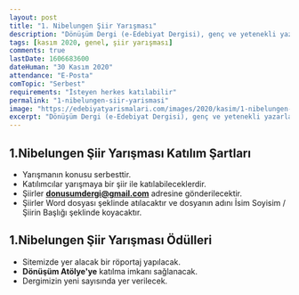 ```yaml
---
layout: post
title: "1. Nibelungen Şiir Yarışması"
description: "Dönüşüm Dergi (e-Edebiyat Dergisi), genç ve yetenekli yazarlarla birlikte dijital platformda edebiyatımızdan artık ölü derinin kalkmasının dönüşümünü amaçlıyor. Bunun için her iki ayda bir olacak olan 1.Nibelungen Şiir Yarışması'nı düzenlemiştir."
tags: [kasım 2020, genel, şiir yarışması]
comments: true
lastDate: 1606683600  
dateHuman: "30 Kasım 2020"
attendance: "E-Posta"
comTopic: "Serbest"
requirements: "İsteyen herkes katılabilir"
permalink: "1-nibelungen-siir-yarismasi"
image: "https://edebiyatyarismalari.com/images/2020/kasim/1-nibelungen-siir-yarismasi.jpg"
excerpt: "Dönüşüm Dergi (e-Edebiyat Dergisi), genç ve yetenekli yazarlarla birlikte dijital platformda edebiyatımızdan artık ölü derinin kalkmasının dönüşümünü amaçlıyor. Bunun için her iki ayda bir olacak olan 1.Nibelungen Şiir Yarışması'nı düzenlemiştir."
---
```


## 1.Nibelungen Şiir Yarışması Katılım Şartları
- Yarışmanın konusu serbesttir.
- Katılımcılar yarışmaya bir şiir ile katılabileceklerdir.
- Şiirler **donusumdergi@gmail.com** adresine gönderilecektir.
- Şiirler Word dosyası şeklinde atılacaktır ve dosyanın adını İsim Soyisim / Şiirin Başlığı şeklinde koyacaktır.

## 1.Nibelungen Şiir Yarışması Ödülleri
- Sitemizde yer alacak bir röportaj yapılacak.
- **Dönüşüm Atölye'ye** katılma imkanı sağlanacak.
- Dergimizin yeni sayısında yer verilecek.